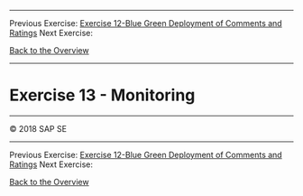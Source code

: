 - - - -
Previous Exercise: [Exercise 12-Blue Green Deployment of Comments and Ratings](../Exercise-12-Blue-Green-Deployment-of-Comments-and-Ratings) Next Exercise:

[Back to the Overview](../README.md)
- - - -

# Exercise 13 - Monitoring

- - - -
© 2018 SAP SE
- - - -
Previous Exercise: [Exercise 12-Blue Green Deployment of Comments and Ratings](../Exercise-12-Blue-Green-Deployment-of-Comments-and-Ratings) Next Exercise:

[Back to the Overview](../README.md)
